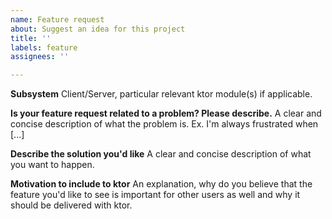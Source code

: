```yaml
---
name: Feature request
about: Suggest an idea for this project
title: ''
labels: feature
assignees: ''

---
```


**Subsystem**
Client/Server, particular relevant ktor module(s) if applicable.

**Is your feature request related to a problem? Please describe.**
A clear and concise description of what the problem is. Ex. I'm always frustrated when [...]

**Describe the solution you'd like**
A clear and concise description of what you want to happen.

**Motivation to include to ktor**
An explanation, why do you believe that the feature you'd like to see is important for other users as well and why it should be delivered with ktor.
